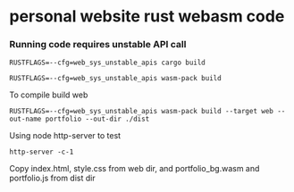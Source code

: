 # personal website rust webasm code



### Running code requires unstable API call
```shell
RUSTFLAGS=--cfg=web_sys_unstable_apis cargo build
```
```shell
RUSTFLAGS=--cfg=web_sys_unstable_apis wasm-pack build
```

To compile build web
```shell
RUSTFLAGS=--cfg=web_sys_unstable_apis wasm-pack build --target web --out-name portfolio --out-dir ./dist
```

Using node http-server to test
```shell
http-server -c-1
```

Copy index.html, style.css from web dir, and portfolio_bg.wasm and portfolio.js from dist dir